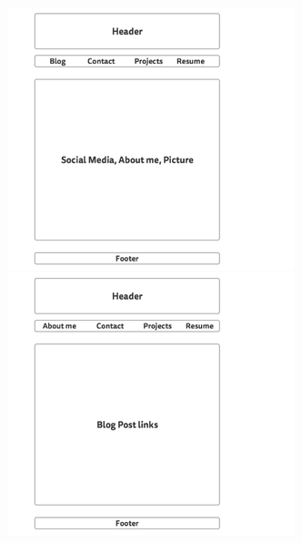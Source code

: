 ![Alt text](imgs/wireframe-index.png "Index wireframe")
![Alt text](imgs/wireframe-blog-index.png "Blog wireframe")